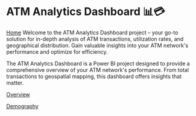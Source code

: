 # ATM Analytics Dashboard 📊💳
[Home](./Home.PNG)
Welcome to the ATM Analytics Dashboard project – your go-to solution for in-depth analysis of ATM transactions, utilization rates, and geographical distribution. Gain valuable insights into your ATM network's performance and optimize for efficiency.

The ATM Analytics Dashboard is a Power BI project designed to provide a comprehensive overview of your ATM network's performance. From total transactions to geospatial mapping, this dashboard offers insights that matter.


[Overview](Overview.PNG)

[Demography](./Demography.PNG)
